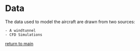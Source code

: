 
# Data

The data used to model the aircraft are drawn from two sources:

    - A windtunnel
    - CFD Simulations

[return to main](../README.md)

